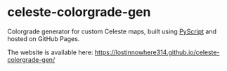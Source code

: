 # celeste-colorgrade-gen
Colorgrade generator for custom Celeste maps, built using [PyScript](https://pyscript.net/) and hosted on GitHub Pages.

The website is available here: https://lostinnowhere314.github.io/celeste-colorgrade-gen/
